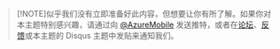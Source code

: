 ﻿>[!NOTE]似乎我们没有立即准备好此内容，但想要让你有所了解。如果你对本主题特别感兴趣，请通过向 [@AzureMobile](https://twitter.com/AzureMobile) 发送推特，或者在[论坛](http://social.msdn.microsoft.com/Forums/windowsazure/zh-cn/home?forum=azuremobile)、[反馈](http://feedback.azure.com/forums/216254-mobile-services)或本主题的 Disqus 主题中发贴来通知我们。

<!---HONumber=74-->